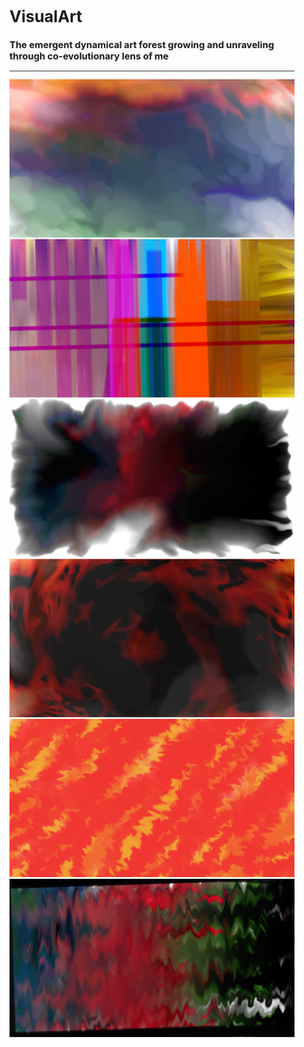# VisualArt
### The emergent dynamical art forest growing and unraveling through co-evolutionary lens of me

<hr>

<img src="./wreckoffitzgerald.png" />

<img src="./fragments.png" />

<img src="./butterfly.png" />

<img src="./tornado.png" />

<img src="./fire.png" />

<img src="./wavy.png" />
